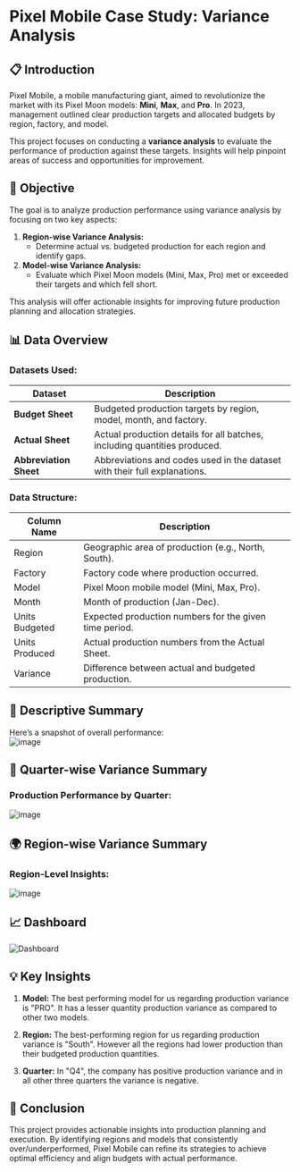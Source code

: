 # Pixel Mobile Case Study: Variance Analysis  

## 📋 Introduction  
Pixel Mobile, a mobile manufacturing giant, aimed to revolutionize the market with its Pixel Moon models: **Mini**, **Max**, and **Pro**. In 2023, management outlined clear production targets and allocated budgets by region, factory, and model.  

This project focuses on conducting a **variance analysis** to evaluate the performance of production against these targets. Insights will help pinpoint areas of success and opportunities for improvement.  

## 🎯 Objective  
The goal is to analyze production performance using variance analysis by focusing on two key aspects:  
1. **Region-wise Variance Analysis:**  
   - Determine actual vs. budgeted production for each region and identify gaps.  
2. **Model-wise Variance Analysis:**  
   - Evaluate which Pixel Moon models (Mini, Max, Pro) met or exceeded their targets and which fell short.  

This analysis will offer actionable insights for improving future production planning and allocation strategies.  

## 📊 Data Overview  
### Datasets Used:  
| Dataset             | Description                                                                 |
|---------------------|-----------------------------------------------------------------------------|
| **Budget Sheet**    | Budgeted production targets by region, model, month, and factory.          |
| **Actual Sheet**    | Actual production details for all batches, including quantities produced.  |
| **Abbreviation Sheet** | Abbreviations and codes used in the dataset with their full explanations. |

### Data Structure:  
| **Column Name**     | **Description**                                                             |
|---------------------|-----------------------------------------------------------------------------|
| Region              | Geographic area of production (e.g., North, South).                        |
| Factory             | Factory code where production occurred.                                    |
| Model               | Pixel Moon mobile model (Mini, Max, Pro).                                  |
| Month               | Month of production (Jan-Dec).                                             |
| Units Budgeted      | Expected production numbers for the given time period.                     |
| Units Produced      | Actual production numbers from the Actual Sheet.                           |
| Variance            | Difference between actual and budgeted production.                         |

## 📝 Descriptive Summary  
Here’s a snapshot of overall performance:  
![image](https://github.com/user-attachments/assets/89c3ea73-3766-47ff-a931-5d97ebedff8a)


## 📆 Quarter-wise Variance Summary  
### Production Performance by Quarter:  

![image](https://github.com/user-attachments/assets/6690b0a0-2540-4e8e-b3ce-5d6fcf8122f6)

## 🌍 Region-wise Variance Summary  
### Region-Level Insights:  

![image](https://github.com/user-attachments/assets/24e84131-f797-43f7-91cc-82fa98a72658)

## 📈 Dashboard  

![Dashboard](https://github.com/user-attachments/assets/600c6756-fa7b-40c1-af52-9dedf508b456)  

## 💡 Key Insights  

1. **Model:** The best performing model for us regarding production variance is "PRO". It has a lesser quantity production variance as compared to other two models.

2. **Region:** The best-performing region for us regarding production variance is "South". However all the regions had lower production than their budgeted production quantities.

3. **Quarter:** In "Q4", the company has positive production variance and in all other three quarters the variance is negative.

## 📌 Conclusion  
This project provides actionable insights into production planning and execution. By identifying regions and models that consistently over/underperformed, Pixel Mobile can refine its strategies to achieve optimal efficiency and align budgets with actual performance.  
